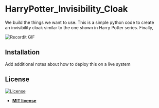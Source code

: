 # HarryPotter_Invisibility_Cloak

We build the things we want to use. This is a simple python code to create an invisibility cloak similar to the one shown in Harry Potter series. Finally, 

![Recordit GIF](sample.gif)

## Installation

Add additional notes about how to deploy this on a live system


## License

[![License](http://img.shields.io/:license-mit-blue.svg?style=flat-square)](http://badges.mit-license.org)

- **[MIT license](http://opensource.org/licenses/mit-license.php)**
